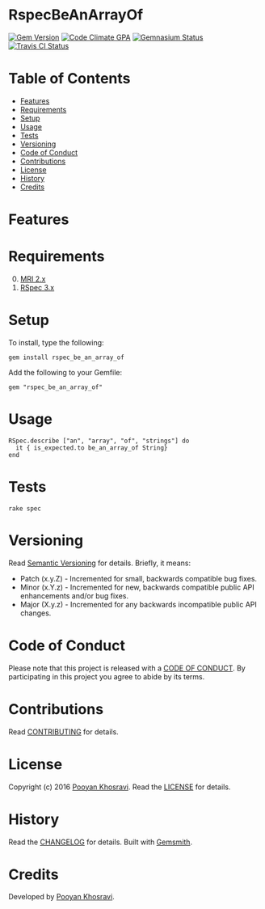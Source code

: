 # RspecBeAnArrayOf

[![Gem Version](https://badge.fury.io/rb/rspec_be_an_array_of.svg)](http://badge.fury.io/rb/rspec_be_an_array_of)
[![Code Climate GPA](https://codeclimate.com/github/pekhee/rspec_be_an_array_of.svg)](https://codeclimate.com/github/pekhee/rspec_be_an_array_of)
[![Gemnasium Status](https://gemnasium.com/pekhee/rspec_be_an_array_of.svg)](https://gemnasium.com/pekhee/rspec_be_an_array_of)
[![Travis CI Status](https://secure.travis-ci.org/pekhee/rspec_be_an_array_of.svg)](https://travis-ci.org/pekhee/rspec_be_an_array_of)

<!-- Tocer[start]: Auto-generated, don't remove. -->

# Table of Contents

- [Features](#features)
- [Requirements](#requirements)
- [Setup](#setup)
- [Usage](#usage)
- [Tests](#tests)
- [Versioning](#versioning)
- [Code of Conduct](#code-of-conduct)
- [Contributions](#contributions)
- [License](#license)
- [History](#history)
- [Credits](#credits)

<!-- Tocer[finish]: Auto-generated, don't remove. -->

# Features

# Requirements

0. [MRI 2.x](https://www.ruby-lang.org)
1. [RSpec 3.x](http://rspec.info/)

# Setup

To install, type the following:

    gem install rspec_be_an_array_of

Add the following to your Gemfile:

    gem "rspec_be_an_array_of"

# Usage

    RSpec.describe ["an", "array", "of", "strings"] do
      it { is_expected.to be_an_array_of String}
    end

# Tests

    rake spec

# Versioning

Read [Semantic Versioning](http://semver.org) for details. Briefly, it means:

- Patch (x.y.Z) - Incremented for small, backwards compatible bug fixes.
- Minor (x.Y.z) - Incremented for new, backwards compatible public API enhancements and/or bug fixes.
- Major (X.y.z) - Incremented for any backwards incompatible public API changes.

# Code of Conduct

Please note that this project is released with a [CODE OF CONDUCT](CODE_OF_CONDUCT.md). By participating in this project
you agree to abide by its terms.

# Contributions

Read [CONTRIBUTING](CONTRIBUTING.md) for details.

# License

Copyright (c) 2016 [Pooyan Khosravi]().
Read the [LICENSE](LICENSE.md) for details.

# History

Read the [CHANGELOG](CHANGELOG.md) for details.
Built with [Gemsmith](https://github.com/bkuhlmann/gemsmith).

# Credits

Developed by [Pooyan Khosravi]().
